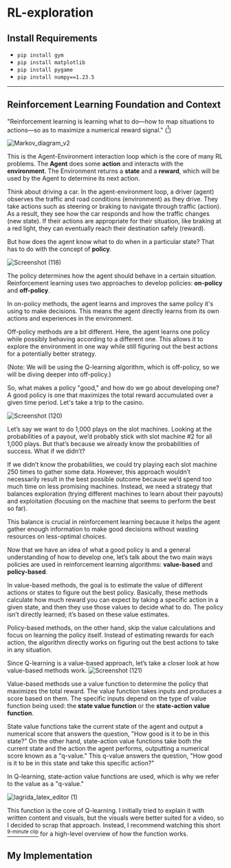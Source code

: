 # RL-exploration

## Install Requirements
- `pip install gym`
- `pip install matplotlib`
- `pip install pygame`
- `pip install numpy==1.23.5`

---

## Reinforcement Learning Foundation and Context

"Reinforcement learning is learning what to do—how to map situations to actions—so as to maximize a numerical reward signal." ([<sup>1</sup>](https://www.youtube.com/watch?v=lfPEJPHUllg&list=PLTl9hO2Oobd9kS--NgVz0EPNyEmygV1Ha&index=1))

![Markov_diagram_v2](https://github.com/user-attachments/assets/eaee46e6-3d67-4a74-bf0f-21e19db2347d)

This is the Agent-Environment interaction loop which is the core of many RL problems. The **Agent** does some **action** and interacts with the **environment**. The Environment returns a **state** and a **reward**, which will be used by the Agent to determine its next action.

Think about driving a car. In the agent-environment loop, a driver (agent) observes the traffic and road conditions (environment) as they drive. They take actions such as steering or braking to navigate through traffic (action). As a result, they see how the car responds and how the traffic changes (new state). If their actions are appropriate for their situation, like braking at a red light, they can eventually reach their destination safely (reward).

But how does the agent know what to do when in a particular state? That has to do with the concept of **policy**.

![Screenshot (118)](https://github.com/user-attachments/assets/9a5f9bab-7acb-4fd1-b3bc-dd35cbd2e1d7)

The policy determines how the agent should behave in a certain situation. Reinforcement learning uses two approaches to develop policies: **on-policy** and **off-policy**.  

In on-policy methods, the agent learns and improves the same policy it's using to make decisions. This means the agent directly learns from its own actions and experiences in the environment.

Off-policy methods are a bit different. Here, the agent learns one policy while possibly behaving according to a different one. This allows it to explore the environment in one way while still figuring out the best actions for a potentially better strategy.

(Note: We will be using the Q-learning algorithm, which is off-policy, so we will be diving deeper into off-policy.)

So, what makes a policy "good," and how do we go about developing one? A good policy is one that maximizes the total reward accumulated over a given time period. Let's take a trip to the casino.

![Screenshot (120)](https://github.com/user-attachments/assets/5313e218-c289-4612-9d8a-c5f27fc58ad7)

Let’s say we want to do 1,000 plays on the slot machines. Looking at the probabilities of a payout, we’d probably stick with slot machine #2 for all 1,000 plays. But that’s because we already know the probabilities of success. What if we didn’t?

If we didn’t know the probabilities, we could try playing each slot machine 250 times to gather some data. However, this approach wouldn’t necessarily result in the best possible outcome because we’d spend too much time on less promising machines. Instead, we need a strategy that balances exploration (trying different machines to learn about their payouts) and exploitation (focusing on the machine that seems to perform the best so far).

This balance is crucial in reinforcement learning because it helps the agent gather enough information to make good decisions without wasting resources on less-optimal choices.

Now that we have an idea of what a good policy is and a general understanding of how to develop one, let’s talk about the two main ways policies are used in reinforcement learning algorithms: **value-based** and **policy-based**.

In value-based methods, the goal is to estimate the value of different actions or states to figure out the best policy. Basically, these methods calculate how much reward you can expect by taking a specific action in a given state, and then they use those values to decide what to do. The policy isn’t directly learned; it’s based on these value estimates.

Policy-based methods, on the other hand, skip the value calculations and focus on learning the policy itself. Instead of estimating rewards for each action, the algorithm directly works on figuring out the best actions to take in any situation.

Since Q-learning is a value-based approach, let’s take a closer look at how value-based methods work.
![Screenshot (121)](https://github.com/user-attachments/assets/b4de98a6-fbf5-4656-bf67-d4461a21bb9d)

Value-based methods use a value function to determine the policy that maximizes the total reward. The value function takes inputs and produces a score based on them. The specific inputs depend on the type of value function being used: the **state value function** or the **state-action value function**.

State value functions take the current state of the agent and output a numerical score that answers the question, "How good is it to be in this state?" On the other hand, state-action value functions take both the current state and the action the agent performs, outputting a numerical score known as a "q-value." This q-value answers the question, "How good is it to be in this state and take this specific action?"

In Q-learning, state-action value functions are used, which is why we refer to the value as a "q-value."

![lagrida_latex_editor (1)](https://github.com/user-attachments/assets/7e2871d6-a43e-438b-bd15-44a53c195a90)

This function is the core of Q-learning. I initially tried to explain it with written content and visuals, but the visuals were better suited for a video, so I decided to scrap that approach. Instead, I recommend watching this short [<sup>9-minute clip</sup>]([https://www.youtube.com/watch?v=lfPEJPHUllg&list=PLTl9hO2Oobd9kS--NgVz0EPNyEmygV1Ha&index=1](https://youtu.be/TiAXhVAZQl8?si=XblpvYOAIfi6DTCs&t=197)) for a high-level overview of how the function works.

## My Implementation
